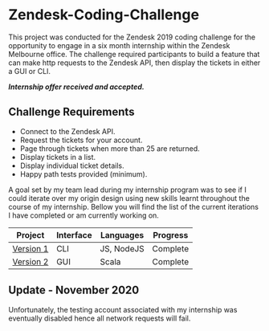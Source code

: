 # Zendesk-Coding-Challenge

This project was conducted for the Zendesk 2019 coding challenge for the opportunity to engage in a six month internship within the Zendesk Melbourne office. The challenge required participants to build a feature that can make http requests to the Zendesk API, then display the tickets in either a GUI or CLI.

*__Internship offer received and accepted.__*

## Challenge Requirements

- Connect to the Zendesk API.
- Request the tickets for your account.
- Page through tickets when more than 25 are returned.
- Display tickets in a list.
- Display individual ticket details.
- Happy path tests provided (minimum).

A goal set by my team lead during my internship program was to see if I could iterate over my origin design using new skills learnt throughout the course of my internship. Bellow you will find the list of the current iterations I have completed or am currently working on.

| Project | Interface | Languages | Progress |
| --- | --- | --- | --- |
| [Version 1](./v1/) | CLI | JS, NodeJS| Complete |
| [Version 2](./v2/) | GUI | Scala | Complete |

## Update - November 2020
Unfortunately, the testing account associated with my internship was eventually disabled hence all network requests will fail.
